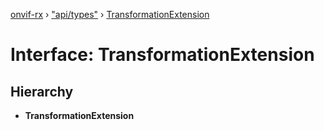[onvif-rx](../README.md) › ["api/types"](../modules/_api_types_.md) › [TransformationExtension](_api_types_.transformationextension.md)

# Interface: TransformationExtension

## Hierarchy

* **TransformationExtension**
